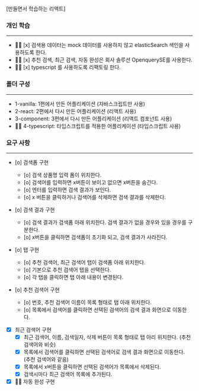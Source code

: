 [만들면서 학습하는 리액트]

### 개인 학습
---
- 🏃‍♀️ [x] 검색용 데이터는 mock 데이터를 사용하지 않고  elasticSearch 색인을 사용하도록 한다.
- 🏃‍♀️ [x] 추천 검색, 최근 검색, 자동 완성은 회사 솔루션 OpenquerySE를 사용한다.
- 🏃‍♀️ [x] typescript 를 사용하도록 리팩토링 한다.

### 폴더 구성
---
- 1-vanilla: 1편에서 만든 어플리케이션 (자바스크립트만 사용)
- 2-react: 2편에서 다시 만든 어플리케이션 (리액트 사용)
- 3-component: 3편에서 다시 만든 어플리케이션 (리액트 컴포넌트 사용)
- 🏃‍♀️ 4-typescript: 타입스크립트를 적용한 어플리케이션 (타입스크립트 사용)

### 요구 사항
---
- [o] 검색폼 구현
  - [o] 검색 상품명 입력 폼이 위치한다.
  - [o] 검색어를 입력하면 x버튼이 보이고 없으면 x버튼을 숨긴다.
  - [o] 엔터를 입력하면 검색 결과가 보인다.
  - [o] x 버튼을 클릭하거나 검색어를 삭제하면 검색 결과를 삭제한다.

- [o] 검색 결과 구현
  - [o] 검색 결과가 검색폼 아래 위치한다. 검색 결과가 없을 경우와 있을 경우를 구분한다.
  - [o] x버튼을 클릭하면 검색폼이 초기화 되고, 검색 결과가 사라진다.

- [o] 탭 구현
  - [o] 추천 검색어, 최근 검색어 탭이 검색폼 아래 위치한다.
  - [o] 기본으로 추천 검색어 탭을 선택한다.
  - [o] 각 탭을 클릭하면 탭 아래 내용이 변경된다.

- [o] 추천 검색어 구현
  - [o] 번호, 추천 검색어 이름이 목록 형태로 탭 아래 위치한다.
  - [o] 목록에서 검색어를 클릭하면 선택된 검색어의 검색 결과 화면으로 이동한다.

- [x] 최근 검색어 구현
  - [x] 최근 검색어, 이름, 검색일자, 삭제 버튼이 목록 형태로 탭 아리 위치한다. (추천 검색어와 비슷)
  - [x] 목록에서 검색어를 클릭하면 선택된 검색어로 검색 결과 화면으로 이동한다. (추천 검색어와 같음)
  - [x] 목록에서 x버튼을 클릭하면 선택된 검색어가 목록에서 삭제된다.
  - [x] 검색시마다 최근 검색어 목록에 추가된다.

- [x] 🏃‍♀️ 자동 완성 구현
